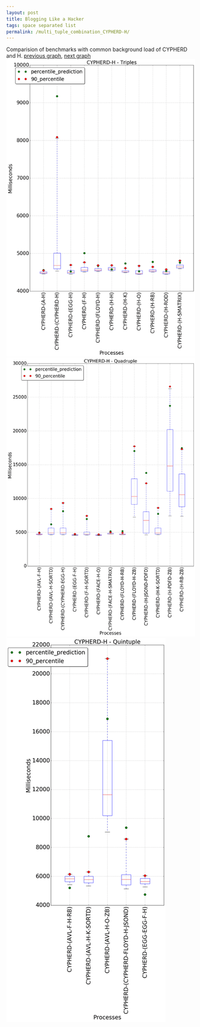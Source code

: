 ```yaml
---
layout: post
title: Blogging Like a Hacker
tags: space separated list
permalink: /multi_tuple_combination_CYPHERD-H/
---
```


Comparision of benchmarks with common background load of CYPHERD and H.
[previous graph](../multi_tuple_combination_CYPHERD-F/), [next graph](../multi_tuple_combination_CYPHERD-JSOND/)
![graph figure](./images/triple/CYPHERD/CYPHERD-H_box.png)![graph figure](./images/quadruple/CYPHERD/CYPHERD-H_box.png)![graph figure](./images/quintuple/CYPHERD/CYPHERD-H_box.png)